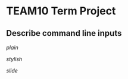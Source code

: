 TEAM10 Term Project
========

Describe command line inputs
--------
*plain*


*stylish*


*slide*



